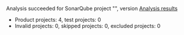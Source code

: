 Analysis succeeded for SonarQube project "", version  [Analysis results](https://sonarcloud.io/dashboard/index/Swastika.Core)
- Product projects: 4, test projects: 0
- Invalid projects: 0, skipped projects: 0, excluded projects: 0
